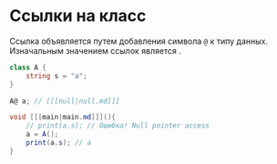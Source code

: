 # Ссылки на класс

[](https://www.angelcode.com/angelscript/sdk/docs/manual/doc_script_handle.html)

Ссылка объявляется путем добавления символа `@` к типу данных. Изначальным значением ссылок является [](null.md).

```C#
class A {
    string s = "a";
}

A@ a; // [[[null|null.md]]]  

void [[[main|main.md]]](){
    // print(a.s); // Ошибка! Null pointer access
    a = A();
    print(a.s); // a
}
```